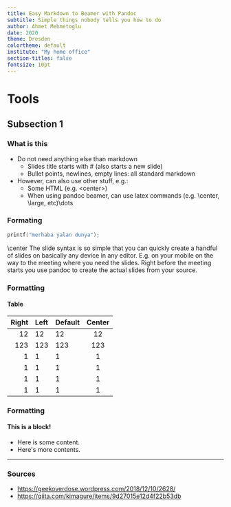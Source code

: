 ```yaml
---
title: Easy Markdown to Beamer with Pandoc
subtitle: Simple things nobody tells you how to do
author: Ahmet Mehmetoglu
date: 2020 
theme: Dresden
colortheme: default
institute: "My home office"
section-titles: false
fontsize: 10pt
---
```


# Tools

## Subsection 1

### What is this
* Do not need anything else than markdown
    * Slides title starts with # (also starts a new slide)
    * Bullet points, newlines, empty lines: all standard markdown
* However, can also use other stuff, e.g.:
    * Some HTML (e.g. \<center\>)
    * When using pandoc beamer, can use latex commands (e.g. \\center, \\large, etc)\dots

### Formating 
```C
printf("merhaba yalan dunya");
```

\center The slide syntax is so simple that you can quickly create a handful of slides on basically any device in any editor. E.g. on your mobile on the way to the meeting where you need the slides. Right before the meeting starts you use pandoc to create the actual slides from your source.


### Formatting
#### Table
| Right | Left | Default | Center |
|------:|:-----|---------|:------:| 
|  12   |  12  |  12     |   12   | 
| 123   |  123 |   123   |  123   | 
|   1   |    1 |     1   |    1   | 
|   1   |    1 |     1   |    1   | 
|   1   |    1 |     1   |    1   | 
|   1   |    1 |     1   |    1   | 

### Formatting
#### This is a block!

- Here is some content.
- Here's more contents.

---


### Sources 
* https://geekoverdose.wordpress.com/2018/12/10/2628/
* https://qiita.com/kimagure/items/9d27015e12d4f22b53db

